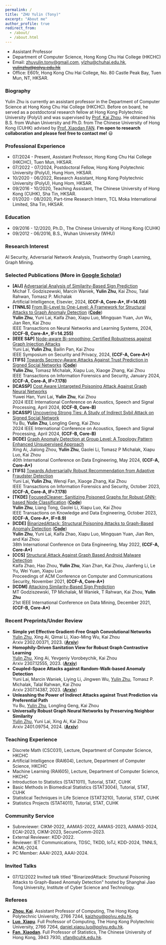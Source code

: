 ```yaml
---
permalink: /
title: "ZHU Yulin (Tony)"
excerpt: "About me"
author_profile: true
redirect_from: 
  - /about/
  - /about.html
---
```


- Assistant Professor
- Department of Computer Science, Hong Kong Chu Hai College (HKCHC)
- Email: zhuyulin.tony@gmail.com, ylzhu@chuhai.edu.hk, ~~yulinzhu@polyu.edu.hk~~
- Office: E601r, Hong Kong Chu Hai College, No. 80 Castle Peak Bay,  Tuen Mun, NT, HKSAR.

### Biography
Yulin Zhu is currently an assistant professor in the Department of Computer Science at Hong Kong Chu Hai College (HKCHC). Before on board, he served as a postdoctoral research fellow at Hong Kong Polytechnic University (PolyU) and was supervised by [Prof. Kai Zhou](https://www4.comp.polyu.edu.hk/~kaizhou/). He obtained his B.S. from Wuhan University and Ph.D. from The Chinese University of Hong Kong (CUHK) advised by [Prof. Xiaodan FAN](https://www.sta.cuhk.edu.hk/xfan). **I'm open to research collaboration and please feel free to contact me!** 😃

### Professional Experience
- 07/2024 - Present, Assistant Professor, Hong Kong Chu Hai College (HKCHC), Tuen Mun, HKSAR.
- 07/2022 - 07/2024, Postdoctoral Fellow, Hong Kong Polytechnic University (PolyU), Hung Hom, HKSAR. 
- 10/2020 - 06/2022, Research Assistant, Hong Kong Polytechnic University (PolyU), Hung Hom, HKSAR.
- 09/2016 - 10/2020, Teaching Assistant, The Chinese University of Hong Kong (CUHK), Sha Tin, HKSAR.
- 01/2020 - 08/2020, Part-time Research Intern, TCL Moka International Limited, Sha Tin, HKSAR.

### Education
- 09/2016 - 12/2020, Ph.D., The Chinese University of Hong Kong (CUHK)
- 09/2012 - 06/2016, B.S., Wuhan University (WHU)

### Research Interest
AI Security, Adversarial Network Analysis, Trustworthy Graph Learning, Graph Mining.

### Selected Publications (More in [Google Scholar](https://scholar.google.com/citations?user=-MGpGisAAAAJ&hl=zh-CN)) 
- **[AIJ]** <u>Adversarial Analysis of Similarity-Based Sign Prediction</u> <br>
  Michał T. Godziszewski, Marcin Waniek, **Yulin Zhu**, Kai Zhou, Talal Rahwan, Tomasz P. Michalak<br>
  Artificial Intelligence, Elsevier, 2024, **(CCF-A, Core-A\*, IF=14.05)**
- **[TNNLS]** <u>From Bi-Level to One-Level: A Framework for Structural Attacks to Graph Anomaly Detection</u> ([**Code**](https://github.com/zhuyulin-tony/Attack_GCN_GAD)) <br>
  **Yulin Zhu**, Yuni Lai, Kaifa Zhao, Xiapu Luo, Mingquan Yuan, Jun Wu, Jian Ren, Kai Zhou<br>
  IEEE Transactions on Neural Networks and Learning Systems, 2024, **(CCF-B, Core-A\*, IF=14.255)**
- **[IEEE S&P]**  <u>Node-aware Bi-smoothing: Certified Robustness against Graph Injection Attacks</u> <br>
  Yuni Lai, **Yulin Zhu**, Bailin Pan, Kai Zhou<br>
  IEEE Symposium on Security and Privacy, 2024, **(CCF-A, Core-A\*)**
- **[TIFS]** <u>Towards Secrecy-Aware Attacks Against Trust Prediction in Signed Social Networks</u> ([**Code**](https://github.com/zhuyulin-tony/SecrecyAttack)) <br>
  **Yulin Zhu**, Tomasz Michalak, Xiapu Luo, Xiaoge Zhang, Kai Zhou<br>
  IEEE Transactions on Information Forensics and Security, January 2024, **(CCF-A, Core-A, IF=7.178)**
- **[ICASSP]** <u>Cost Aware Untargeted Poisoning Attack Against Graph Neural Networks</u> <br>
  Yuwei Han, Yuni Lai, **Yulin Zhu**, Kai Zhou<br>
  2024 IEEE International Conference on Acoustics, Speech and Signal Processing, April 2024, **(CCF-B, Core-B)**
- **[ICASSP]** <u>Uncovering Strong Ties: A Study of Indirect Sybil Attack on Signed Social Network</u> <br>
  Yu Bu, **Yulin Zhu**, Longling Geng, Kai Zhou<br>
  2024 IEEE International Conference on Acoustics, Speech and Signal Processing, April 2024, **(CCF-B, Core-B)**
- **[ICDE]** <u>Graph Anomaly Detection at Group Level: A Topology Pattern Enhanced Unsupervised Approach</u> <br>
  Xing Ai, Jialong Zhou, **Yulin Zhu**, Gaolei Li, Tomasz P Michalak, Xiapu Luo, Kai Zhou<br>
  40th International Conference on Data Engineering, May 2024, **(CCF-A, Core-A\*)**
- **[TIFS]** <u>Towards Adversarially Robust Recommendation from Adaptive Fraudster Detection</u> <br>
  Yuni Lai, **Yulin Zhu**, Wenqi Fan, Xiaoge Zhang, Kai Zhou<br>
  IEEE Transactions on Information Forensics and Security, October 2023, **(CCF-A, Core-A, IF=7.178)**
- **[TKDE]** <u>FocusedCleaner: Sanitizing Poisoned Graphs for Robust GNN-based Node Classification</u> ([**Code**](https://github.com/zhuyulin-tony/focusedcleaner)) <br>
  **Yulin Zhu**, Liang Tong, Gaolei Li, Xiapu Luo, Kai Zhou<br>
  IEEE Transactions on Knowledge and Data Engineering, October 2023, **(CCF-A, Core-A\*, IF=8.9)**
- **[ICDE]** <u>BinarizedAttack: Structural Poisoning Attacks to Graph-Based Anomaly Detection</u> ([**Code**](https://github.com/zhuyulin-tony/BinarizedAttack)) <br>
  **Yulin Zhu**, Yuni Lai, Kaifa Zhao, Xiapu Luo, Mingquan Yuan, Jian Ren, and Kai Zhou   
  38th International Conference on Data Engineering, May 2022, **(CCF-A, Core-A\*)**
- **[CCS]** <u>Structural Attack Against Graph Based Android Malware Detection</u> <br>
  Kaifa Zhao, Hao Zhou, **Yulin Zhu**, Xian Zhan, Kai Zhou, Jianfeng Li, Le Yu, Wei Yuan, Xiapu Luo<br> 
  Proceedings of ACM Conference on Computer and Communications Security, November 2021, **(CCF-A, Core-A\*)**
- **[ICDM]** <u>Attacking Similarity-Based Sign Prediction</u> <br>
  MT Godziszewski, TP Michalak, M Waniek, T Rahwan, Kai Zhou, **Yulin Zhu** <br>
  21st IEEE International Conference on Data Mining, December 2021, **(CCF-B, Core-A\*)**  

### Recent Preprints/Under Review
- **Simple yet Effective Gradient-Free Graph Convolutional Networks**<br>
  <u>Yulin Zhu</u>, Xing Ai, Qimai Li, Xiao-Ming Wu, Kai Zhou<br>
  Arxiv 2302.00371, 2023. ([**Arxiv**](https://arxiv.org/abs/2302.00371))
- **Homophily-Driven Sanitation View for Robust Graph Contrastive Learning**<br>
  <u>Yulin Zhu</u>, Xing Ai, Yevgeniy Vorobeychik, Kai Zhou<br>
  Arxiv 2307.12555, 2023. ([**Arxiv**](https://arxiv.org/pdf/2307.12555.pdf))
- **Coupled-Space Attacks against Random-Walk-based Anomaly Detection**<br>
  Yuni Lai, Marcin Waniek, Liying Li, Jingwen Wu, <u>Yulin Zhu</u>, Tomasz P. Michalak, Talal Rahwan, Kai Zhou<br>
  Arxiv 2307.14387, 2023. ([**Arxiv**](https://arxiv.org/abs/2307.14387.pdf))
- **Unleashing the Power of Indirect Attacks against Trust Prediction via Preferential Path**<br>
  Yu Bu, <u>Yulin Zhu</u>, Longling Geng, Kai Zhou
- **Universally Robust Graph Neural Networks by Preserving Neighbor Similarity**<br>
  <u>Yulin Zhu</u>, Yuni Lai, Xing Ai, Kai Zhou<br>
  Arxiv 2401.09754, 2024. ([**Arxiv**](https://arxiv.org/abs/2401.09754))

### Teaching Experience
- Discrete Math (CSC031), Lecture, Department of Computer Science, HKCHC
- Artificial Intelligence (RAI604), Lecture, Department of Computer Science, HKCHC
- Machine Learning (RAI605), Lecture, Department of Computer Science, HKCHC
- Introduction to Statistics (STAT1011), Tutorial, STAT, CUHK
- Basic Methods in Biomedical Statistics (STAT3004), Tutorial, STAT, CUHK
- Statistical Techniques in Life Science (STAT3210), Tutorial, STAT, CUHK
- Statistics Projects (STAT4011), Tutorial, STAT, CUHK

### Community Service
- Subreviewer: CIKM-2022, AAMAS-2022, AAMAS-2023, AAMAS-2024, ECAI-2023, CIKM-2023, SecureComm-2023.
- External Reviewer: KDD-2022.
- Reviewer: IET Communications, TDSC, TKDD, IoTJ, KDD-2024, TNNLS, ACML-2024.
- PC Member: AAAI-2023, AAAI-2024.

### Invited Talks
- 07/12/2022 Invited talk titled "BinarizedAttack: Structural Poisoning Attacks to Graph-Based Anomaly Detection" hosted by Shanghai Jiao Tong University, Institute of Cyber Science and Technology.

### Referees
- [**Zhou, Kai**](https://www4.comp.polyu.edu.hk/~kaizhou/). Assistant Professor of Computing, The Hong Kong Polytechnic University, 2766 7244, kaizhou@polyu.edu.hk.
- [**Luo, Xiapu**](https://www4.comp.polyu.edu.hk/~csxluo/). Full Professor of Computing, The Hong Kong Polytechnic University, 2766 7264, daniel.xiapu.luo@polyu.edu.hk. 
- [**Fan, Xiaodan**](https://www.sta.cuhk.edu.hk/xfan). Full Professor of Statistics, The Chinese University of Hong Kong, 3943 7930, xfan@cuhk.edu.hk.
